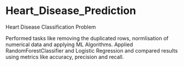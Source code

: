 # Heart_Disease_Prediction
Heart Disease Classification Problem

Performed tasks like removing the duplicated rows, normlisation of numerical data and applying ML Algorithms.
Applied RandomForestClassifier and Logistic Regression and compared results using metrics like accuracy, precision and recall.
